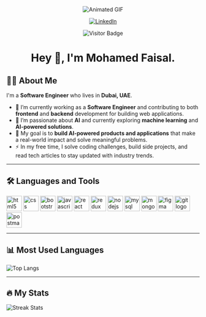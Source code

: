 <div align="center">
  
![Animated GIF](https://media1.giphy.com/media/v1.Y2lkPTc5MGI3NjExY2E5aXNvNXp3bGhjcTF1eWRncmgya2ZlNXI0emw4emN1cjltYmQzaiZlcD12MV9pbnRlcm5hbF9naWZfYnlfaWQmY3Q9Zw/iIqmM5tTjmpOB9mpbn/giphy.gif)

[![LinkedIn](https://img.shields.io/static/v1?message=LinkedIn&logo=linkedin&label=&color=0077B5&logoColor=white&labelColor=&style=for-the-badge)](https://www.linkedin.com/in/mohamed-faisal-340977170/)

![Visitor Badge](https://visitor-badge.laobi.icu/badge?page_id=geekycoder8.geekycoder8&)
  
# Hey 👋, I'm Mohamed Faisal.
</div>


## 👨‍💻 About Me

I'm a **Software Engineer** who lives in **Dubai, UAE**.  

- 🔭 I’m currently working as a **Software Engineer** and contributing to both **frontend** and **backend** development for building web applications.  
- 🌱 I’m passionate about **AI** and currently exploring **machine learning** and **AI-powered solutions**.  
- 🎯 My goal is to **build AI-powered products and applications** that make a real-world impact and solve meaningful problems.  
- ⚡ In my free time, I solve coding challenges, build side projects, and read tech articles to stay updated with industry trends.  

---

## 🛠️ Languages and Tools  

<p>
<img src="https://cdn.jsdelivr.net/gh/devicons/devicon/icons/html5/html5-original.svg" height="40" alt="html5 logo" />
<img src="https://cdn.jsdelivr.net/gh/devicons/devicon/icons/css3/css3-original.svg" height="40" alt="css logo" />
<img src="https://cdn.jsdelivr.net/gh/devicons/devicon/icons/bootstrap/bootstrap-original.svg" height="40" alt="bootstrap logo" />
<img src="https://cdn.jsdelivr.net/gh/devicons/devicon/icons/javascript/javascript-original.svg" height="40" alt="javascript logo" />
<img src="https://cdn.jsdelivr.net/gh/devicons/devicon/icons/react/react-original.svg" height="40" alt="react logo" />
<img src="https://cdn.jsdelivr.net/gh/devicons/devicon/icons/redux/redux-original.svg" height="40" alt="redux logo" />
<img src="https://cdn.jsdelivr.net/gh/devicons/devicon/icons/nodejs/nodejs-original.svg" height="40" alt="nodejs logo" />
<img src="https://cdn.jsdelivr.net/gh/devicons/devicon/icons/mysql/mysql-original.svg" height="40" alt="mysql logo" />
<img src="https://cdn.jsdelivr.net/gh/devicons/devicon/icons/mongodb/mongodb-original.svg" height="40" alt="mongodb logo" />
<img src="https://cdn.jsdelivr.net/gh/devicons/devicon/icons/figma/figma-original.svg" height="40" alt="figma logo" />
<img src="https://cdn.jsdelivr.net/gh/devicons/devicon/icons/git/git-original.svg" height="40" alt="git logo" />
<img src="https://skillicons.dev/icons?i=postman" height="40" alt="postman logo" />
</p>

---

## 📊 Most Used Languages  

![Top Langs](https://github-readme-stats.vercel.app/api/top-langs/?username=geekycoder8&layout=compact&theme=dark)

---

## 🔥 My Stats  

![Streak Stats](https://streak-stats.demolab.com?user=geekycoder8&locale=en&mode=daily&theme=dark&hide_border=false&border_radius=5&order=3)
